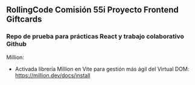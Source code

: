 ## RollingCode Comisión 55i Proyecto Frontend Giftcards

### Repo de prueba para prácticas React y trabajo colaborativo Github

Million:
- Activada librería Million en Vite para gestión más ágil del Virtual DOM: https://million.dev/docs/install
